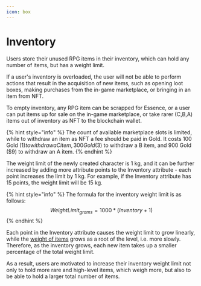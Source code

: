 ```yaml
---
icon: box
---
```


# Inventory

Users store their unused RPG items in their inventory, which can hold any number of items, but has a weight limit.

If a user's inventory is overloaded, the user will not be able to perform actions that result in the acquisition of new items, such as opening loot boxes, making purchases from the in-game marketplace, or bringing in an item from NFT.

To empty inventory, any RPG item can be scrapped for Essence, or a user can put items up for sale on the in-game marketplace, or take rarer (C,B,A) items out of inventory as NFT to the blockchain wallet.

{% hint style="info" %}
The count of available marketplace slots is limited, while to withdraw an item as NFT a fee should be paid in Gold. It costs 100 Gold ($1) to withdraw a C item, 300 Gold ($3) to withdraw a B item, and 900 Gold ($9) to withdraw an A item.
{% endhint %}

The weight limit of the newly created character is 1 kg, and it can be further increased by adding more attribute points to the Inventory attribute - each point increases the limit by 1 kg. For example, if the Inventory attribute has 15 points, the weight limit will be 15 kg.&#x20;

{% hint style="info" %}
The formula for the inventory weight limit is as follows: $$WeightLimit_{grams}=1000*(Inventory+1)$$
{% endhint %}

Each point in the Inventory attribute causes the weight limit to grow linearly, while the [weight of items](../rpg-items/) grows as a root of the level, i.e. more slowly. Therefore, as the inventory grows, each new item takes up a smaller percentage of the total weight limit.

As a result, users are motivated to increase their inventory weight limit not only to hold more rare and high-level items, which weigh more, but also to be able to hold a larger total number of items.
